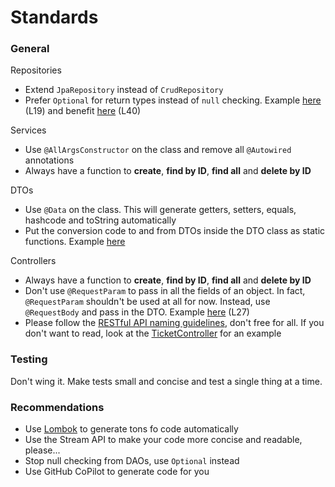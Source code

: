 # Standards

### General

Repositories
- Extend ```JpaRepository``` instead of ```CrudRepository```
- Prefer ```Optional``` for return types instead of ```null``` checking. Example [here](src/main/java/tickticket/dao/TicketRepository.java) (L19) and benefit [here](src/main/java/tickticket/service/TicketService.java) (L40)

Services
- Use ```@AllArgsConstructor``` on the class and remove all ```@Autowired``` annotations
- Always have a function to **create**, **find by ID**, **find all** and **delete by ID**

DTOs
- Use ```@Data``` on the class. This will generate getters, setters, equals, hashcode and toString automatically
- Put the conversion code to and from DTOs inside the DTO class as static functions. Example [here](src/main/java/tickticket/dto/TicketDTO.java)

Controllers
- Always have a function to **create**, **find by ID**, **find all** and **delete by ID**
- Don't use ```@RequestParam``` to pass in all the fields of an object. In fact, ```@RequestParam``` shouldn't be used at all for now. Instead, use ```@RequestBody``` and pass in the DTO. Example [here](src/main/java/tickticket/controller/TicketController.java) (L27)
- Please follow the [RESTful API naming guidelines](https://restfulapi.net/resource-naming/), don't free for all. If you don't want to read, look at the [TicketController](src/main/java/tickticket/controller/TicketController.java) for an example

### Testing

Don't wing it. Make tests small and concise and test a single thing at a time.

### Recommendations

- Use [Lombok](https://projectlombok.org/) to generate tons fo code automatically
- Use the Stream API to make your code more concise and readable, please...
- Stop null checking from DAOs, use ```Optional``` instead
- Use GitHub CoPilot to generate code for you
